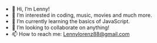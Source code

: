 - 👋 Hi, I’m Lenny!
- 👀 I’m interested in coding, music, movies and much more.
- 🌱 I’m currently learning the basics of JavaScript.
- 💞️ I’m looking to collaborate on anything!
- 📫 How to reach me: Lennylorenz88@gmail.com

